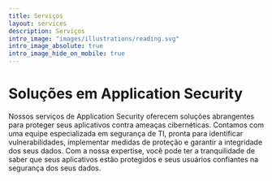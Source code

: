 ```yaml
---
title: Serviços
layout: services
description: Serviços
intro_image: "images/illustrations/reading.svg"
intro_image_absolute: true
intro_image_hide_on_mobile: true
---
```


# Soluções em Application Security

Nossos serviços de Application Security oferecem soluções abrangentes para proteger seus aplicativos contra ameaças cibernéticas. Contamos com uma equipe especializada em segurança de TI, pronta para identificar vulnerabilidades, implementar medidas de proteção e garantir a integridade dos seus dados. Com a nossa expertise, você pode ter a tranquilidade de saber que seus aplicativos estão protegidos e seus usuários confiantes na segurança dos seus dados.




